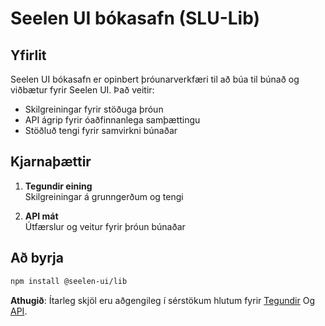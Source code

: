 # **Seelen UI bókasafn (SLU-Lib)**

## Yfirlit

Seelen UI bókasafn er opinbert þróunarverkfæri til að búa til búnað og viðbætur fyrir Seelen UI. Það veitir:

* Skilgreiningar fyrir stöðuga þróun
* API ágrip fyrir óaðfinnanlega samþættingu
* Stöðluð tengi fyrir samvirkni búnaðar

## Kjarnaþættir

1. **Tegundir eining**\
   Skilgreiningar á grunngerðum og tengi

2. **API mát**\
   Útfærslur og veitur fyrir þróun búnaðar

## Að byrja

```bash
npm install @seelen-ui/lib
```

**Athugið**: Ítarleg skjöl eru aðgengileg í sérstökum hlutum fyrir [Tegundir](./library-types) Og [API](./library-api).
